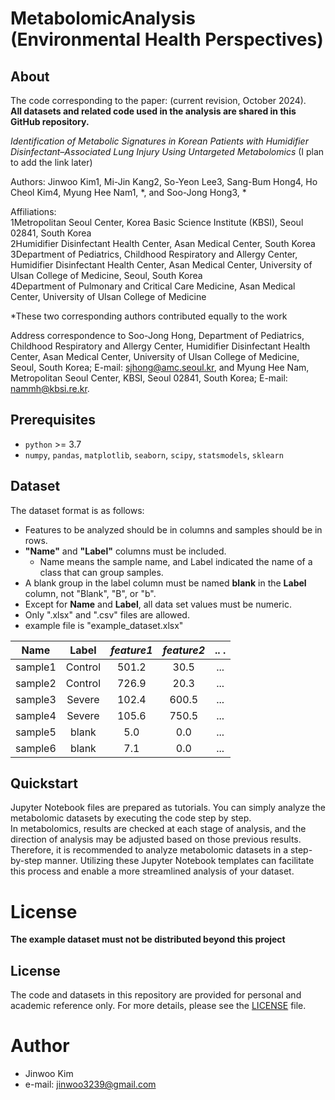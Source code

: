 # MetabolomicAnalysis (Environmental Health Perspectives)

## About
The code corresponding to the paper: (current revision, October 2024).  
**All datasets and related code used in the analysis are shared in this GitHub repository.**

*Identification of Metabolic Signatures in Korean Patients with Humidifier Disinfectant–Associated Lung Injury Using Untargeted Metabolomics*
(I plan to add the link later)

Authors:
Jinwoo Kim1, Mi-Jin Kang2, So-Yeon Lee3, Sang-Bum Hong4, Ho Cheol Kim4, Myung Hee Nam1, *, and Soo-Jong Hong3, *

Affiliations:  
1Metropolitan Seoul Center, Korea Basic Science Institute (KBSI), Seoul 02841, South Korea  
2Humidifier Disinfectant Health Center, Asan Medical Center, South Korea  
3Department of Pediatrics, Childhood Respiratory and Allergy Center, Humidifier Disinfectant Health Center, Asan Medical Center, University of Ulsan College of Medicine, Seoul, South Korea  
4Department of Pulmonary and Critical Care Medicine, Asan Medical Center, University of Ulsan College of Medicine

*These two corresponding authors contributed equally to the work

Address correspondence to Soo-Jong Hong, Department of Pediatrics, Childhood Respiratory and Allergy Center, Humidifier Disinfectant Health Center, Asan Medical Center, University of Ulsan College of Medicine, Seoul, South Korea; E-mail: sjhong@amc.seoul.kr, and Myung Hee Nam, Metropolitan Seoul Center, KBSI, Seoul 02841, South Korea; E-mail: nammh@kbsi.re.kr.

## Prerequisites
* `python` >= 3.7
* `numpy`, `pandas`, `matplotlib`, `seaborn`, `scipy`, `statsmodels`, `sklearn`



## Dataset
The dataset format is as follows:


* Features to be analyzed should be in columns and samples should be in rows.
* **"Name"** and **"Label"** columns must be included.
    - Name means the sample name, and Label indicated the name of a class that can group samples.
* A blank group in the label column must be named **blank** in the **Label** column, not "Blank", "B", or "b".
* Except for **Name** and **Label**, all data set values must be numeric.
* Only ".xlsx" and ".csv" files are allowed.
* example file is "example_dataset.xlsx"



Name        |Label       |*feature1*  |*feature2*  |..   .      |
:----------:|:----------:|:----------:|:----------:|:----------:| 
sample1     |Control     |501.2       |30.5        |...         |
sample2     |Control     |726.9       |20.3        |...         |
sample3     |Severe      |102.4       |600.5       |...         |
sample4     |Severe      |105.6       |750.5       |...         |
sample5     |blank       |5.0         |0.0         |...         |
sample6     |blank       |7.1         |0.0         |...         |


## Quickstart
Jupyter Notebook files are prepared as tutorials. You can simply analyze the metabolomic datasets by executing the code step by step.  
In metabolomics, results are checked at each stage of analysis, and the direction of analysis may be adjusted based on those previous results. Therefore, it is recommended to analyze metabolomic datasets in a step-by-step manner. Utilizing these Jupyter Notebook templates can facilitate this process and enable a more streamlined analysis of your dataset.

# License
**The example dataset must not be distributed beyond this project**
## License

The code and datasets in this repository are provided for personal and academic reference only. For more details, please see the [LICENSE](./LICENSE) file.




# Author
* Jinwoo Kim
* e-mail: jinwoo3239@gmail.com